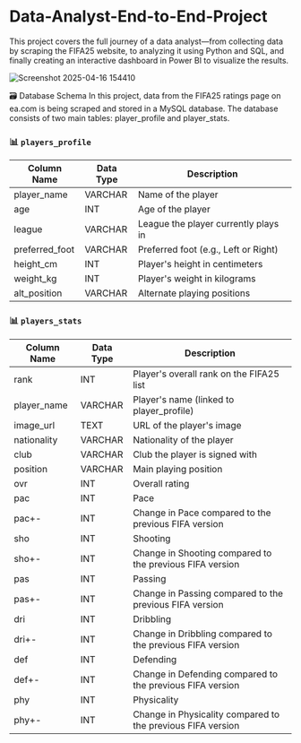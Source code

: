 # Data-Analyst-End-to-End-Project

This project covers the full journey of a data analyst—from collecting data by scraping the FIFA25 website, to analyzing it using Python and SQL, and finally creating an interactive dashboard in Power BI to visualize the results.

![Screenshot 2025-04-16 154410](https://github.com/user-attachments/assets/6e4d3998-25b5-4a11-83da-ebdcf1bba14f)

🗃️ Database Schema
In this project, data from the FIFA25 ratings page on ea.com is being scraped and stored in a MySQL database. The database consists of two main tables: player_profile and player_stats.

### 📊 `players_profile`

| Column Name | Data Type | Description |
| --- | --- | --- |
| player_name | VARCHAR | Name of the player |
| age | INT | Age of the player |
| league | VARCHAR | League the player currently plays in |
| preferred_foot | VARCHAR | Preferred foot (e.g., Left or Right) |
| height_cm | INT | Player's height in centimeters | 
| weight_kg | INT | Player's weight in kilograms |
| alt_position | VARCHAR | Alternate playing positions |

### 📊 `players_stats`
| Column Name | Data Type | Description |
| --- | --- | --- |
| rank | INT | Player's overall rank on the FIFA25 list |
| player_name | VARCHAR | Player's name (linked to player_profile) |
| image_url | TEXT | URL of the player's image |
| nationality | VARCHAR | Nationality of the player |
|  club | VARCHAR | Club the player is signed with |
|  position | VARCHAR | Main playing position |
|  ovr | INT | Overall rating |
|  pac | INT | Pace |
|  pac+- | INT | Change in Pace compared to the previous FIFA version |
|  sho | INT | Shooting |
|  sho+- | INT | Change in Shooting compared to the previous FIFA version |
|  pas | INT | Passing |
|  pas+- | INT | Change in Passing compared to the previous FIFA version |
|  dri | INT | Dribbling |
|  dri+- | INT | Change in Dribbling compared to the previous FIFA version |
|  def | INT | Defending |
|  def+- | INT | Change in Defending compared to the previous FIFA version |
|  phy | INT | Physicality |
|  phy+- | INT | Change in Physicality compared to the previous FIFA version |
